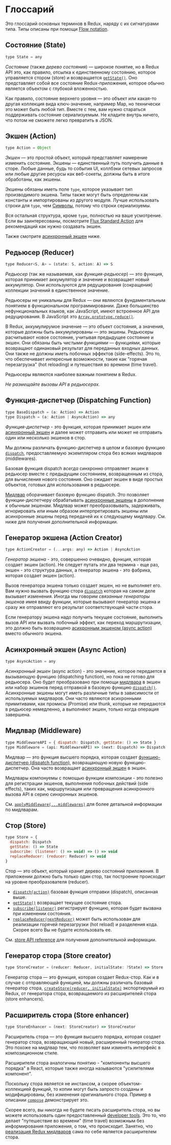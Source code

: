 # Глоссарий

Это глоссарий основных терминов в Redux, наряду с их сигнатурами типа. Типы описаны при помощи [Flow notation](http://flowtype.org/docs/quick-reference.html).

## Состояние (State)

```js
type State = any
```

*Состояние* (также *дерево состояния*) — широкое понятие, но в Redux API это, как правило, отсылка к единственному состоянию, которое управляется стором (store) и возвращается [`getState()`](api/Store.md#getState). Оно представляет собой все состояние Redux-приложения, которое обычно является объектом с глубокой вложенностью.

Как правило, состояние верхнего уровня — это объект или какая-то другая коллекция вида ключ-значение, например Map, но технически это может быть любой тип. Вместе с тем, вам нужно стараться поддерживать состояние сериализуемым. Не кладите внутрь ничего, что потом не сможете легко превратить в JSON.

## Экшен (Action)

```js
type Action = Object
```

*Экшен* — это простой объект, который представляет намерение изменить состояние. Экшены — единственный путь получить данные в сторе. Любые данные, будь то события UI, коллбэки сетевых запросов или любые другие ресурсы как веб-сокеты, должны быть в итоге обработаны, как экшены.

Экшены обязаны иметь поле `type`, которое указывает тип производимого экшена. Типы также могут быть определены как константы и импортированы из другого модуля. Лучше использовать строки для `type`, чем [Символы](https://developer.mozilla.org/en/docs/Web/JavaScript/Reference/Global_Objects/Symbol), потому что строки сериализуемы.

Вся остальная структура, кроме `type`, полностью на ваше усмотрение. Если вы заинтересованы, посмотрите [Flux Standard Action](https://github.com/acdlite/flux-standard-action) для рекомендаций как нужно создавать экшен.

Также смотрите [асинхронный экшен](#async-action) ниже.

## Редьюсер (Reducer)

```js
type Reducer<S, A> = (state: S, action: A) => S
```

*Редьюсер* (так же называемая, как *функция-редьюсер*) — это функция, которая принимает аккумулятор и значение и возвращает новый аккумулятор. Они используются для редуцирования (сокращения) коллекции значений в единственное значение.

Редьюсеры не уникальны для Redux — они являются фундаментальным понятием в функциональном программировании. Даже большинство нефункциональных языков, как JavaScript, имеют встроенное API для редуцирования. В JavaScript это [`Array.prototype.reduce()`](https://developer.mozilla.org/en-US/docs/Web/JavaScript/Reference/Global_Objects/Array/Reduce).

В Redux, аккумулирумое значение — это объект состояния, а значения, которые должны быть аккумулированы — это экшены. Редьюсеры расчитывают новое состояние, учитывая предыдущее состояние и экшен. Они обязаны быть *чистыми функциями* — функциями, которые возвращают одинаковый результат для переданных входных данных. Они также не должны иметь побочных эффектов (side-effects). Это то, что обеспечивает интересные возможности, такие как "горячая перезагрузка" (hot reloading) и путешествия во времени (time travel).

Редьюсеры являются наиболее важным понятием в Redux.

*Не размещайте вызовы API в редьюсерах.*

## Функция-диспетчер (Dispatching Function)

```js
type BaseDispatch = (a: Action) => Action
type Dispatch = (a: Action | AsyncAction) => any
```

*Функция-диспетчер* - это функция, которая принимает экшен или [асинхронный экшен](#async-action) и далее может отправить или  может не отправить один или несколько экшенов в стор.

Мы должны различать функцию-диспетчер в целом и базовую функцию [`dispatch`](api/Store.md#dispatch), предоставляемую экземпляром стора без всяких мидлваров (middlewares).

Базовая функция dispatch *всегда* синхронно отправляет экшен в редьюсер вместе с предыдущим состоянием, возвращенным из стора, для вычисления нового состояния. Оно ожидает экшен в виде простых объектов, готовых для использования в редьюсере.

[Мидлвар](#middleware) оборачивает базовую функцию dispatch. Это позволяет функции-диспетчеру обрабатывать [асинхронные экшены](#async-action) в дополнение к обычным экшенам. Мидлвар может преобразовывать, задерживать, игнорировать или иным образом интерпретировать экшены или асинхронные экшены перед передачей их к следующему мидлвару. См. ниже для получения дополнительной информации.

## Генератор экшена (Action Creator)

```js
type ActionCreator = (...args: any) => Action | AsyncAction
```
*Генератор экшена* - это, совершенно очевидно, функция, которая создает экшен (action). Не следует путать эти два термина - еще раз, экшен -  это структура данных, а генератор экшена - это фабрика, которая создает экшен (action).

Вызов генератора экшена только создает экшен, но не выполняет его. Вам нужно вызвать функцию стора [`dispatch`](api/Store.md#dispatch) которая на самом деле вызывает изменения. Иногда мы говорим *связанные генераторы экшенов* имея ввиду функции, которые вызывают генератор экшена и сразу же отправляют его результат соответствующей  части стора.

Если генератору экшена надо получить текущее состояние, выполнить вызов API или вызвать побочный эффект, как переход маршрутизации, это должно быть возвращено [асихронным экшеном (async action)](#async-action) вместо обычного экшена.

## Асинхронный экшен (Async Action)

```js
type AsyncAction = any
```
*Асинхронный экшен* (async action) - это значение, которое передается в вызывающую функцию (dispatching function), но пока не готово для редьюсера. Оно будет преобразовано при помощи [мидлвара](#middleware) в экшен или набор экшенов перед отправкой в базовую функцию [`dispatch()`](api/Store.md#dispatch). Асинхронные экшены могут иметь различные типы в зависимости от используемых мидлваров. Они часто являются асихронными примитивами, как промисы (Promise) или thunk, которые не передаются в редьюсер немедленно, а выполняют экшен, только когда операция завершена.

## Мидлвар (Middleware)

```js
type MiddlewareAPI = { dispatch: Dispatch, getState: () => State }
type Middleware = (api: MiddlewareAPI) => (next: Dispatch) => Dispatch
```

Мидлвар — это функция высшего порядка, которая создает [функцию-диспетчер (dispatch function)](#dispatching-function), возвращающую новую функцию-диспетчер. Она часто возвращает [асинхронный экшен](#async-action) в экшен.

Мидлвары компонуемы с помощью функции композиции - это полезно для регистрации экшенов, выполнения побочных действий (side effects), таких как, маршрутизация или превращения асинхронного вызова API в серию синхронных экшенов.

См. [`applyMiddleware(...middlewares)`](./api/applyMiddleware.md) для более детальной информации по мидлварам.

## Стор (Store)

```js
type Store = {
  dispatch: Dispatch
  getState: () => State
  subscribe: (listener: () => void) => () => void
  replaceReducer: (reducer: Reducer) => void
}
```

Стор — это объект, который хранит дерево состояний приложения.
В приложении должно быть только один стор, так построение происходит на уровне преобразователя (reducer).

- [`dispatch(action)`](api/Store.md#dispatch) базовая функция отправки (dispatch), описанная выше.
- [`getState()`](api/Store.md#getState) возвращает текущее состояние стора.
- [`subscribe(listener)`](api/Store.md#subscribe) регистрирует функцию, которая будет вызвана при изменении состояния.
- [`replaceReducer(nextReducer)`](api/Store.md#replaceReducer) может быть использован для реализации горячей перезагрузки (hot reload) и разделения кода. Скорее всего Вы не будете использовать ee.

См. [store API reference](api/Store.md#dispatch) для получения дополнительной информации.

## Генератор стора (Store creator)

```js
type StoreCreator = (reducer: Reducer, initialState: ?State) => Store
```

Генератор стора — это функция, которая создает Redux-стор. Как и в случае с отправляющей функцией, мы должны различать базовый генератор стора, [`createStore(reducer, initialState)`](api/createStore.md) экспортирумый из Redux, от генератора стора, возвращаемого из расширителей стора (store enhancers).

## Расширитель стора (Store enhancer)

```js
type StoreEnhancer = (next: StoreCreator) => StoreCreator
```

Расширитель стора — это функция высшего порядка, которая создает генератор стора, возвращающий новый, расширенный генератор стора. Это похоже на мидлвар тем, что позволяет вам изменять интерфейс в композиционном стиле.

Расширители стора аналогичны понятию - "компоненты высшего порядка" в React, которые также иногда называются "усилителями компонент".

Поскольку стора является не инстансом, а скорее объектом-коллекцией функций, то копии могут быть запросто созданы и модифицированы, без изменения оригинального стора. Пример в описании [`compose`](api/compose.md) демонстрирует это.

Скорее всего, вы никогда не будете писать расширитель стора, но вы можете использовать один предоставленный [developer tools](https://github.com/gaearon/redux-devtools). Это то, что делает "путешествие во времени" (time travel) возможным без информирования приложения, о том, что происходит. Занятно, что [реализация Redux мидлваров](api/applyMiddleware.md) сама по себе является расширителем стора.
